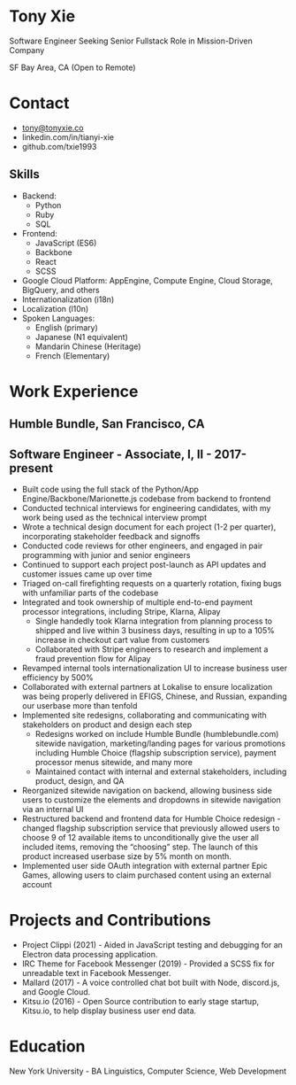 # Tony Xie
Software Engineer Seeking Senior Fullstack Role in Mission-Driven Company

SF Bay Area, CA (Open to Remote) 

# Contact
- tony@tonyxie.co
- linkedin.com/in/tianyi-xie
- github.com/txie1993


## Skills
- Backend: 
    - Python
    - Ruby
    - SQL
- Frontend: 
    - JavaScript (ES6)
    - Backbone
    - React
    - SCSS
- Google Cloud Platform: AppEngine, Compute Engine, Cloud Storage, BigQuery, and others
- Internationalization (i18n)
- Localization (l10n)
- Spoken Languages:  
    - English (primary)
    - Japanese (N1 equivalent)
    - Mandarin Chinese (Heritage)
    - French (Elementary)


# Work Experience
## Humble Bundle, San Francisco, CA 
## Software Engineer - Associate, I, II - 2017-present
- Built code using the full stack of the Python/App Engine/Backbone/Marionette.js codebase from backend to frontend
- Conducted technical interviews for engineering candidates, with my work being used as the technical interview prompt
- Wrote a technical design document for each project (1-2 per quarter), incorporating stakeholder feedback and signoffs
- Conducted code reviews for other engineers, and engaged in pair programming with junior and senior engineers
- Continued to support each project post-launch as API updates and customer issues came up over time
- Triaged on-call firefighting requests on a quarterly rotation, fixing bugs with unfamiliar parts of the codebase
- Integrated and took ownership of multiple end-to-end payment processor integrations, including Stripe, Klarna, Alipay
    - Single handedly took Klarna integration from planning process to shipped and live within 3 business days, resulting in up to a 105% increase in checkout cart value from customers
    - Collaborated with Stripe engineers to research and implement a fraud prevention flow for Alipay
- Revamped internal tools internationalization UI to increase business user efficiency by 500%
- Collaborated with external partners at Lokalise to ensure localization was being properly delivered in EFIGS, Chinese, and Russian, expanding our userbase more than tenfold
- Implemented site redesigns, collaborating and communicating with stakeholders on product and design each step
    - Redesigns worked on include Humble Bundle (humblebundle.com) sitewide navigation, marketing/landing pages for various promotions including Humble Choice (flagship subscription service), payment processor menus sitewide, and many more
    - Maintained contact with internal and external stakeholders, including product, design, and QA
- Reorganized sitewide navigation on backend, allowing business side users to customize the elements and dropdowns in sitewide navigation via an internal UI
- Restructured backend and frontend data for Humble Choice redesign - changed flagship subscription service that previously allowed users to choose 9 of 12 available items to unconditionally give the user all included items, removing the “choosing” step. The launch of this product increased userbase size by 5% month on month.
- Implemented user side OAuth integration with external partner Epic Games, allowing users to claim purchased content using an external account

# Projects and Contributions
- Project Clippi (2021) - Aided in JavaScript testing and debugging for an Electron data processing application.
- IRC Theme for Facebook Messenger (2019) - Provided a SCSS fix for unreadable text in Facebook Messenger.
- Mallard (2017) - A voice controlled chat bot built with Node, discord.js, and Google Cloud.
- Kitsu.io (2016) - Open Source contribution to early stage startup, Kitsu.io, to help display business user end data.

# Education
New York University - BA Linguistics, Computer Science, Web Development
